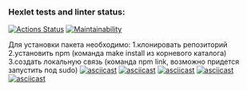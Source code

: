 ### Hexlet tests and linter status:
[![Actions Status](https://github.com/Grainycurd/frontend-project-44/workflows/hexlet-check/badge.svg)](https://github.com/Grainycurd/frontend-project-44/actions)
[![Maintainability](https://api.codeclimate.com/v1/badges/993b753ca27c07235cd6/maintainability)](https://codeclimate.com/github/Grainycurd/frontend-project-44/maintainability)

Для установки пакета необходимо:
  1.клонировать репозиторий
  2.установить npm (команда make install из корневого каталога)
  3.создать локальную связь (команда npm link, возможно придется запустить под sudo)
[![asciicast](https://asciinema.org/a/LVQveqXAYiIzKdZgjyWAI060i.svg)](https://asciinema.org/a/LVQveqXAYiIzKdZgjyWAI060i)
[![asciicast](https://asciinema.org/a/ubIKBu1ACLdHha63rU88mglsM.svg)](https://asciinema.org/a/ubIKBu1ACLdHha63rU88mglsM)
[![asciicast](https://asciinema.org/a/g4nUo9SrULAx09WsQjEmWcOTC.svg)](https://asciinema.org/a/g4nUo9SrULAx09WsQjEmWcOTC)
[![asciicast](https://asciinema.org/a/xLtyFjB14O0AYFOTCfkZWjw9w.svg)](https://asciinema.org/a/xLtyFjB14O0AYFOTCfkZWjw9w)
[![asciicast](https://asciinema.org/a/9wW8RCE2qGTcA969wpAhVJBJV.svg)](https://asciinema.org/a/9wW8RCE2qGTcA969wpAhVJBJV)
